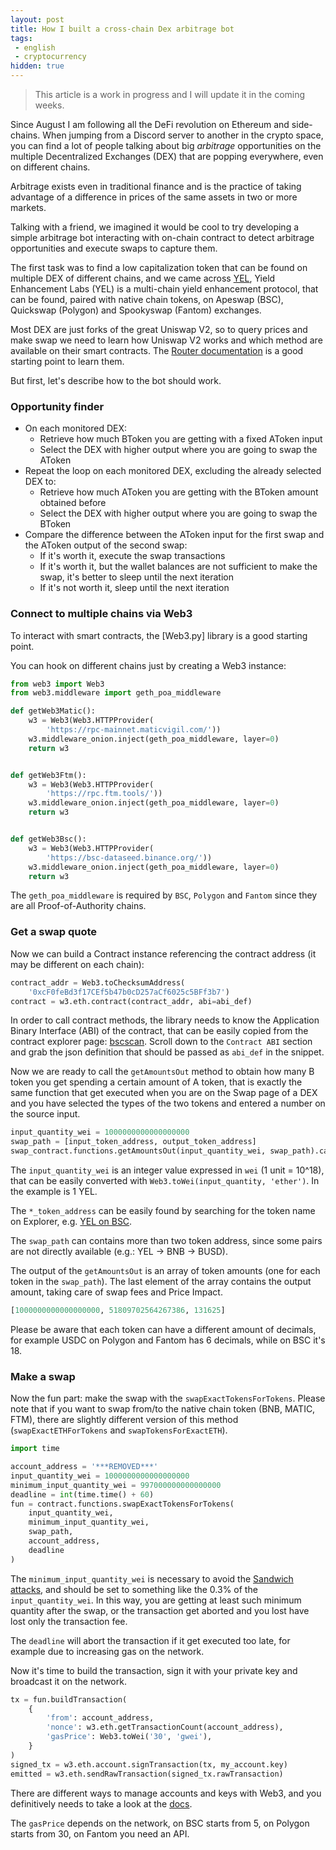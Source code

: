 ```yaml
---
layout: post
title: How I built a cross-chain Dex arbitrage bot
tags:
 - english
 - cryptocurrency
hidden: true
---
```


> This article is a work in progress and I will update it in the coming weeks.

Since August I am following all the DeFi revolution on Ethereum and side-chains.
When jumping from a Discord server to another in the crypto space, you can find
a lot of people talking about big *arbitrage* opportunities on the multiple
Decentralized Exchanges (DEX) that are popping everywhere, even on different
chains.

Arbitrage exists even in traditional finance and is the practice of taking
advantage of a difference in prices of the same assets in two or more markets.

Talking with a friend, we imagined it would be cool to try developing a simple
arbitrage bot interacting with on-chain contract to detect arbitrage
opportunities and execute swaps to capture them.

The first task was to find a low capitalization token that can be found on
multiple DEX of different chains, and we came across
[YEL](https://yel.finance/), Yield Enhancement Labs (YEL) is a multi-chain yield
enhancement protocol, that can be found, paired with native chain tokens, on
Apeswap (BSC), Quickswap (Polygon) and Spookyswap (Fantom) exchanges.

Most DEX are just forks of the great Uniswap V2, so to query prices and make
swap we need to learn how Uniswap V2 works and which method are available on
their smart contracts. The [Router
documentation](https://docs.uniswap.org/protocol/V2/reference/smart-contracts/router-02)
is a good starting point to learn them.

But first, let's describe how to the bot should work.

### Opportunity finder

* On each monitored DEX:
  * Retrieve how much BToken you are getting with a fixed AToken input
  * Select the DEX with higher output where you are going to swap the AToken
* Repeat the loop on each monitored DEX, excluding the already selected DEX to:
  * Retrieve how much AToken you are getting with the BToken amount obtained
    before
  * Select the DEX with higher output where you are going to swap the BToken
* Compare the difference between the AToken input for the first swap and the
  AToken output of the second swap:
  * If it's worth it, execute the swap transactions
  * If it's worth it, but the wallet balances are not sufficient to make the
    swap, it's better to sleep until the next iteration
  * If it's not worth it, sleep until the next iteration

### Connect to multiple chains via Web3

To interact with smart contracts, the [Web3.py] library is a good starting
point.

You can hook on different chains just by creating a Web3 instance:

```python
from web3 import Web3
from web3.middleware import geth_poa_middleware

def getWeb3Matic():
    w3 = Web3(Web3.HTTPProvider(
        'https://rpc-mainnet.maticvigil.com/'))
    w3.middleware_onion.inject(geth_poa_middleware, layer=0)
    return w3


def getWeb3Ftm():
    w3 = Web3(Web3.HTTPProvider(
        'https://rpc.ftm.tools/'))
    w3.middleware_onion.inject(geth_poa_middleware, layer=0)
    return w3


def getWeb3Bsc():
    w3 = Web3(Web3.HTTPProvider(
        'https://bsc-dataseed.binance.org/'))
    w3.middleware_onion.inject(geth_poa_middleware, layer=0)
    return w3
```

The `geth_poa_middleware` is required by `BSC`, `Polygon` and `Fantom` since they are all Proof-of-Authority chains.

### Get a swap quote

Now we can build a Contract instance referencing the contract address (it may be
different on each chain):

```python
contract_addr = Web3.toChecksumAddress(
    '0xcF0feBd3f17CEf5b47b0cD257aCf6025c5BFf3b7')
contract = w3.eth.contract(contract_addr, abi=abi_def)
```

In order to call contract methods, the library needs to know the Application
Binary Interface (ABI) of the contract, that can be easily copied from the
contract explorer page:
[bscscan](https://bscscan.com/address/0xcf0febd3f17cef5b47b0cd257acf6025c5bff3b7#code).
Scroll down to the `Contract ABI` section and grab the json definition that
should be passed as `abi_def` in the snippet.

Now we are ready to call the `getAmountsOut` method to obtain how many B token
you get spending a certain amount of A token, that is exactly the same function
that get executed when you are on the Swap page of a DEX and you have selected
the types of the two tokens and entered a number on the source input.

```python
input_quantity_wei = 1000000000000000000
swap_path = [input_token_address, output_token_address]
swap_contract.functions.getAmountsOut(input_quantity_wei, swap_path).call()
```

The `input_quantity_wei` is an integer value expressed in `wei` (1 unit =
10^18), that can be easily converted with `Web3.toWei(input_quantity, 'ether')`.
In the example is 1 YEL.

The `*_token_address` can be easily found by searching for the token name on
Explorer, e.g. [YEL on
BSC](https://bscscan.com/token/0xd3b71117e6c1558c1553305b44988cd944e97300).

The `swap_path` can contains more than two token address, since some pairs are
not directly available (e.g.: YEL -> BNB -> BUSD).

The output of the `getAmountsOut` is an array of token amounts (one for each
token in the `swap_path`). The last element of the array contains the output
amount, taking care of swap fees and Price Impact.

```python
[1000000000000000000, 51809702564267386, 131625]
```

Please be aware that each token can have a different amount of decimals, for
example USDC on Polygon and Fantom has 6 decimals, while on BSC it's 18.

### Make a swap

Now the fun part: make the swap with the `swapExactTokensForTokens`. Please note
that if you want to swap from/to the native chain token (BNB, MATIC, FTM), there
are slightly different version of this method (`swapExactETHForTokens` and
`swapTokensForExactETH`).

```python
import time

account_address = '***REMOVED***'
input_quantity_wei = 1000000000000000000
minimum_input_quantity_wei = 997000000000000000
deadline = int(time.time() + 60)
fun = contract.functions.swapExactTokensForTokens(
    input_quantity_wei,
    minimum_input_quantity_wei,
    swap_path,
    account_address,
    deadline
)
```

The `minimum_input_quantity_wei` is necessary to avoid the [Sandwich
attacks](https://coinmarketcap.com/alexandria/article/what-are-sandwich-attacks-in-defi-and-how-can-you-avoid-them),
and should be set to something like the 0.3% of the `input_quantity_wei`. In
this way, you are getting at least such minimum quantity after the swap, or the
transaction get aborted and you lost have lost only the transaction fee.

The `deadline` will abort the transaction if it get executed too late, for
example due to increasing gas on the network.

Now it's time to build the transaction, sign it with your private key and
broadcast it on the network.

```python
tx = fun.buildTransaction(
    {
        'from': account_address,
        'nonce': w3.eth.getTransactionCount(account_address),
        'gasPrice': Web3.toWei('30', 'gwei'),
    }
)
signed_tx = w3.eth.account.signTransaction(tx, my_account.key)
emitted = w3.eth.sendRawTransaction(signed_tx.rawTransaction)
```

There are different ways to manage accounts and keys with Web3, and you
definitively needs to take a look at the
[docs](https://web3py.readthedocs.io/en/stable/web3.eth.account.html).

The `gasPrice` depends on the network, on BSC starts from 5, on Polygon starts
from 30, on Fantom you need an API.
